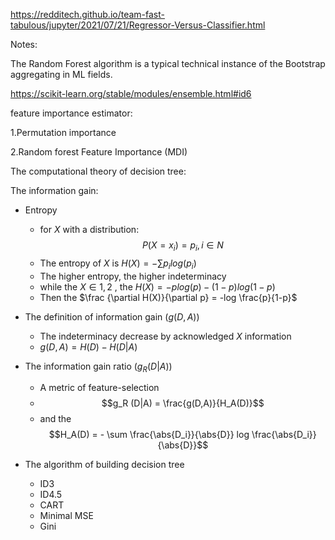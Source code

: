 https://redditech.github.io/team-fast-tabulous/jupyter/2021/07/21/Regressor-Versus-Classifier.html

Notes:

The Random Forest algorithm is a typical technical instance of the Bootstrap aggregating in ML fields.

https://scikit-learn.org/stable/modules/ensemble.html#id6

feature importance estimator:

1.Permutation importance

2.Random forest Feature Importance (MDI)

The computational theory of decision tree:



The information gain:

+ Entropy
  + for $X$ with a distribution: $$P(X = x_i) = p_i,i\in N$$
  + The entropy of $X$ is $H(X) = -\sum p_ilog(p_i)$
  + The higher entropy, the higher indeterminacy 
  + while the $X \in {1,2}$ , the $H(X) = -plog(p) - (1-p)log(1-p)$
  + Then the $\frac {\partial H(X)}{\partial p} = -log \frac{p}{1-p}$

+ The definition of information gain ($g(D,A)$)
  + The indeterminacy decrease by acknowledged $X$ information 
  + $g(D,A) = H(D) - H(D|A)$

+ The information gain ratio ($g_R(D|A)$)
  + A metric of feature-selection
  + $$g_R (D|A) = \frac{g(D,A)}{H_A(D)}$$ 
  + and the $$H_A(D)  = - \sum \frac{\abs{D_i}}{\abs{D}} log \frac{\abs{D_i}}{\abs{D}}$$
+ The algorithm of building decision tree
  + ID3
  + ID4.5
  + CART
  + Minimal MSE
  + Gini
